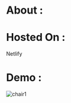 # About :


# Hosted On :
Netlify

# 

# Demo :
![chair1](https://github.com/shaukat01/Modern-Chair/assets/86542840/e7f431b1-64d6-40fc-8450-127e21a046e1)

